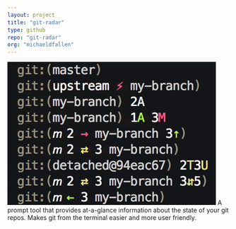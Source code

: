 ```yaml
---
layout: project
title: "git-radar"
type: github
repo: "git-radar"
org: "michaeldfallen"
---
```


![git-radar examples](/assets/git-radar-examples.png)
A prompt tool that provides at-a-glance information about the state of your
git repos. Makes git from the terminal easier and more user friendly.

<!--more-->
